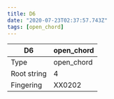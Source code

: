 ```yaml
---
title: D6
date: "2020-07-23T02:37:57.743Z"
tags: [open_chord]
---
```


|D6|open_chord|
|---|---|
|Type|open_chord|
|Root string|4|
|Fingering|XX0202|

